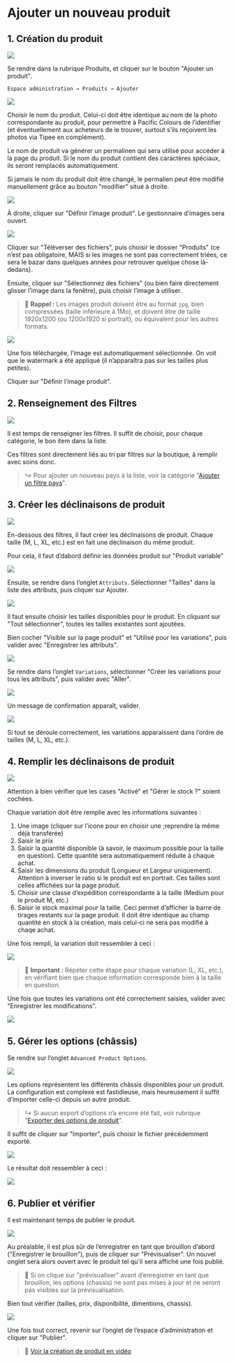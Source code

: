 # Ajouter un nouveau produit

## 1. Création du produit

![](pictures/produit-ajout-001.jpg)

Se rendre dans la rubrique Produits, et cliquer sur le bouton "Ajouter un produit".

`Espace administration → Produits → Ajouter`

![](pictures/produit-ajout-002.jpg)

Choisir le nom du produit. Celui-ci doit être identique au nom de la photo correspondante au produit, pour permettre à Pacific Colours de l’identifier (et éventuellement aux acheteurs de le trouver, surtout s’ils reçoivent les photos via Tipee en complément).

Le nom de produit va générer un permalinen qui sera utilisé pour accéder à la page du produit. Si le nom du produit contient des caractères spéciaux, ils seront remplacés automatiquement.

Si jamais le nom du produit doit être changé, le permalien peut être modifié manuellement grâce au bouton "modifier" situé à droite.

![](pictures/produit-ajout-003.jpg)

À droite, cliquer sur "Définir l’image produit". Le gestionnaire d’images sera ouvert.

![](pictures/produit-ajout-004.jpg)

Cliquer sur "Téléverser des fichiers", puis choisir le dossier "Produits" (ce n’est pas obligatoire, MAIS si les images ne sont pas correctement triées, ce sera le bazar dans quelques années pour retrouver quelque chose là-dedans).

Ensuite, cliquer sur "Sélectionnez des fichiers" (ou bien faire directement glisser l’image dans la fenêtre), puis choisir l’image à utiliser.

> 📌 **Rappel :** Les images produit doivent être au format `jpg`, bien compressées (taille inférieure à 1Mo), et doivent être de taille 1920x1200 (ou 1200x1920 si portrait), ou équivalent pour les autres formats.

![](pictures/produit-ajout-005.jpg)

Une fois téléchargée, l’image est automatiquement sélectionnée. On voit que le watermark a été appliqué (il n’apparaîtra pas sur les tailles plus petites).

Cliquer sur "Définir l’image produit".

## 2. Renseignement des Filtres

![](pictures/produit-ajout-006.jpg)

Il est temps de renseigner les filtres. Il suffit de choisir, pour chaque catégorie, le bon item dans la liste.

Ces filtres sont directement liés au tri par filtres sur la boutique, à remplir avec soins donc.

> ↪️ Pour ajouter un nouveau pays à la liste, voir la catégorie "[Ajouter un filtre pays](filtres.md)".

## 3. Créer les déclinaisons de produit

![](pictures/produit-ajout-007.jpg)

En-dessous des filtres, il faut créer les déclinaisons de produit. Chaque taille (M, L, XL, etc.) est en fait une déclinaison du même produit.

Pour cela, il faut d’dabord définir les données produit sur "Produit variable"

![](pictures/produit-ajout-008.jpg)

Ensuite, se rendre dans l’onglet `Attributs`. Sélectionner "Tailles" dans la liste des attributs, puis cliquer sur Ajouter.

![](pictures/produit-ajout-009.jpg)

Il faut ensuite choisir les tailles disponibles pour le produit. En cliquant sur "Tout sélectionner", toutes les tailles existantes sont ajoutées.

Bien cocher "Visible sur la page produit" et "Utilisé pour les variations", puis valider avec "Enregistrer les attributs".

![](pictures/produit-ajout-010.jpg)

Se rendre dans l’onglet `Variations`, sélectionner "Créer les variations pour tous les attributs", puis valider avec "Aller".

![](pictures/produit-ajout-011.jpg)

Un message de confirmation apparaît, valider.

![](pictures/produit-ajout-012.jpg)

Si tout se déroule correctement, les variations apparaissent dans l’ordre de tailles (M, L, XL, etc.).

## 4. Remplir les déclinaisons de produit

![](pictures/produit-ajout-013.jpg)

Attention à bien vérifier que les cases "Activé" et "Gérer le stock ?" soient cochées.

Chaque variation doit être remplie avec les informations suivantes :

1. Une image (cliquer sur l’icone pour en choisir une ;reprendre la même déjà transférée)
2. Saisir le prix
3. Saisir la quantité disponible (à savoir, le maximum possible pour la taille en question). Cette quantité sera automatiquement réduite à chaque achat.
4. Saisir les dimensions du produit (Longueur et Largeur uniquement). Attention à inverser le ratio si le produit est en portrait. Ces tailles sont celles affichées sur la page produit.
5. Choisir une classe d’expédition correspondante à la taille (Medium pour le produit M, etc.)
6. Saisir le stock maximal pour la taille. Ceci permet d’afficher la barre de tirages restants sur la page produit. Il doit être identique au champ quantité en stock à la création, mais celui-ci ne sera pas modifié à chaqe achat.

Une fois rempli, la variation doit ressembler à ceci :

![](pictures/produit-ajout-014.jpg)

> 🚨 **Important :** Répéter cette étape pour chaque variation (L, XL, etc.), en vérifiant bien que chaque information corresponde bien à la taille en question.

Une fois que toutes les variations ont été correctement saisies, valider avec "Enregistrer les modifications".

![](pictures/produit-ajout-015.jpg)

## 5. Gérer les options (châssis)

Se rendre sur l’onglet `Advanced Product Options`.

![](pictures/produit-ajout-016.jpg)

Les options représentent les différents châssis disponibles pour un produit. La configuration est complexe est fastidieuse, mais heureusement il suffit d’importer celle-ci depuis un autre produit.

> ↪️ Si aucun export d’options n’a encore été fait, voir  rubrique "[Exporter des options de produit](options-produit.md)".

Il suffit de cliquer sur "Importer", puis choisir le fichier précédemment exporté.

![](pictures/produit-ajout-017.jpg)

Le résultat doit ressembler à ceci :

![](pictures/produit-ajout-018.jpg)

## 6. Publier et vérifier

Il est maintenant temps de publier le produit.

![](pictures/produit-ajout-019.jpg)

Au préalable, il est plus sûr de l’enregistrer en tant que brouillon d’abord ("Enregistrer le brouillon"), puis de cliquer sur "Prévisualiser". Un nouvel onglet sera alors ouvert avec le produit tel qu'il sera affiché une fois publié.

> 📌 Si on clique sur "prévisualiser" avant d’enregistrer en tant que brouillon, les options (chassis) ne sont pas mises à jour et ne seront pas visibles sur la prévisualisation.

Bien tout vérifier (tailles, prix, disponibilité, dimentions, chassis).

![](pictures/produit-ajout-020.jpg)

Une fois tout correct, revenir sur l’onglet de l’espace d’administration et cliquer sur "Publier".

> 🎦 [Voir la création de produit en vidéo](pictures/ajout-produit.mp4)

